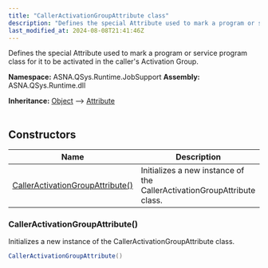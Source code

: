 ```yaml
---
title: "CallerActivationGroupAttribute class"
description: "Defines the special Attribute used to mark a program or service program class for it to be activated in the caller&#39;s Activation Group. "
last_modified_at: 2024-08-08T21:41:46Z
---
```


Defines the special Attribute used to mark a program or service program class for it to be activated in the caller's Activation Group.

**Namespace:** ASNA.QSys.Runtime.JobSupport
**Assembly:** ASNA.QSys.Runtime.dll

**Inheritance:** [Object](https://docs.microsoft.com/en-us/dotnet/api/system.object) --> [Attribute](https://docs.microsoft.com/en-us/dotnet/api/system.attribute)
<br>
<br>

## Constructors

| Name | Description |
| --- | --- |
| [CallerActivationGroupAttribute()](#calleractivationgroupattribute) | Initializes a new instance of the CallerActivationGroupAttribute class.

### CallerActivationGroupAttribute()

Initializes a new instance of the CallerActivationGroupAttribute class.

```cs
CallerActivationGroupAttribute()
```
